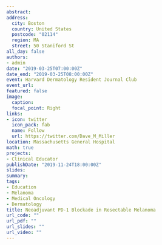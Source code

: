 ```yaml
---
abstract: 
address: 
  city: Boston
  country: United States
  postcode: "02114"
  region: MA
  street: 50 Staniford St
all_day: false
authors: 
- admin
date: "2019-03-25T07:00:00Z"
date_end: "2019-03-25T08:00:00Z"
event: Harvard Dermatology Resident Journal Club
event_url: 
featured: false
image:
  caption: 
  focal_point: Right
links:
- icon: twitter
  icon_pack: fab
  name: Follow
  url: https://twitter.com/Dave_M_Miller
location: Massachusetts General Hospital
math: true
projects:
- Clinical Educator
publishDate: "2019-11-24T18:00:00Z"
slides: 
summary: 
tags: 
- Education
- Melanoma
- Medical Oncology
- Dermatology
title: Neoadjuvant PD-1 Blockade in Resectable Melanoma 
url_code: ""
url_pdf: ""
url_slides: ""
url_video: ""
---
```

